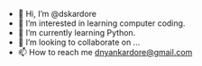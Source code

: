 - 👋 Hi, I’m @dskardore
- 👀 I’m interested in learning computer coding.
- 🌱 I’m currently learning Python.
- 💞️ I’m looking to collaborate on ...
- 📫 How to reach me dnyankardore@gmail.com

<!---
dskardore/dskardore is a ✨ special ✨ repository because its `README.md` (this file) appears on your GitHub profile.
You can click the Preview link to take a look at your changes.
--->
